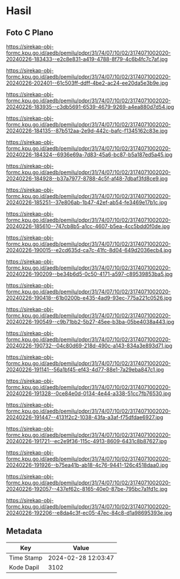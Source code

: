 # Hasil

## Foto C Plano

https://sirekap-obj-formc.kpu.go.id/aedb/pemilu/pdpr/31/74/07/10/02/3174071002020-20240226-183433--e2c8e831-a419-4788-8f79-4c6b4fc7c7af.jpg

https://sirekap-obj-formc.kpu.go.id/aedb/pemilu/pdpr/31/74/07/10/02/3174071002020-20240226-202401--61c503ff-ddff-4be2-ac24-ee20da5e3b9e.jpg

https://sirekap-obj-formc.kpu.go.id/aedb/pemilu/pdpr/31/74/07/10/02/3174071002020-20240226-183935--c3db5691-6539-4679-9269-a4ea880d7d54.jpg

https://sirekap-obj-formc.kpu.go.id/aedb/pemilu/pdpr/31/74/07/10/02/3174071002020-20240226-184135--87b512aa-2e9d-442c-bafc-f1345162c83e.jpg

https://sirekap-obj-formc.kpu.go.id/aedb/pemilu/pdpr/31/74/07/10/02/3174071002020-20240226-184324--6936e69a-7d83-45a6-bc87-b5a187ed5a45.jpg

https://sirekap-obj-formc.kpu.go.id/aedb/pemilu/pdpr/31/74/07/10/02/3174071002020-20240226-184928--b37a7977-8788-4c5f-af48-7dbaf3fd8ce9.jpg

https://sirekap-obj-formc.kpu.go.id/aedb/pemilu/pdpr/31/74/07/10/02/3174071002020-20240226-185251--37e806ab-1b47-42ef-ab54-fe3469e17b1c.jpg

https://sirekap-obj-formc.kpu.go.id/aedb/pemilu/pdpr/31/74/07/10/02/3174071002020-20240226-185610--747cb8b5-a1cc-4607-b5ea-4cc5bdd0f0de.jpg

https://sirekap-obj-formc.kpu.go.id/aedb/pemilu/pdpr/31/74/07/10/02/3174071002020-20240226-190015--e2cd635d-ca7c-41fc-8d04-649d2036ecb4.jpg

https://sirekap-obj-formc.kpu.go.id/aedb/pemilu/pdpr/31/74/07/10/02/3174071002020-20240226-190209--be34b6d5-0c50-4171-a597-c89539853ba5.jpg

https://sirekap-obj-formc.kpu.go.id/aedb/pemilu/pdpr/31/74/07/10/02/3174071002020-20240226-190418--61b0200b-e435-4ad9-93ec-775a221c0526.jpg

https://sirekap-obj-formc.kpu.go.id/aedb/pemilu/pdpr/31/74/07/10/02/3174071002020-20240226-190549--c9b71bb2-5b27-45ee-b3ba-05be4038a443.jpg

https://sirekap-obj-formc.kpu.go.id/aedb/pemilu/pdpr/31/74/07/10/02/3174071002020-20240226-190732--04c80d69-218d-490c-a143-834a3e893d71.jpg

https://sirekap-obj-formc.kpu.go.id/aedb/pemilu/pdpr/31/74/07/10/02/3174071002020-20240226-191141--56a1bf45-ef43-4d77-88e1-7a29eba847c1.jpg

https://sirekap-obj-formc.kpu.go.id/aedb/pemilu/pdpr/31/74/07/10/02/3174071002020-20240226-191328--0ce84e0d-0134-4e44-a338-51cc7fb76530.jpg

https://sirekap-obj-formc.kpu.go.id/aedb/pemilu/pdpr/31/74/07/10/02/3174071002020-20240226-191447--4131f2c2-1038-43fa-a3af-f75dfdae6927.jpg

https://sirekap-obj-formc.kpu.go.id/aedb/pemilu/pdpr/31/74/07/10/02/3174071002020-20240226-191721--ec2e9f36-115c-4913-8609-6431c8b87627.jpg

https://sirekap-obj-formc.kpu.go.id/aedb/pemilu/pdpr/31/74/07/10/02/3174071002020-20240226-191926--b75ea41b-ab18-4c76-9441-126c4518daa0.jpg

https://sirekap-obj-formc.kpu.go.id/aedb/pemilu/pdpr/31/74/07/10/02/3174071002020-20240226-192057--437ef62c-8165-40e0-87be-795bc7a1fd1c.jpg

https://sirekap-obj-formc.kpu.go.id/aedb/pemilu/pdpr/31/74/07/10/02/3174071002020-20240226-192206--e8da4c3f-ec05-47ec-84c8-d1a98695393e.jpg


## Metadata

| Key        | Value               |
| ---------- | ------------------- |
| Time Stamp | 2024-02-28 12:03:47 |
| Kode Dapil | 3102                |



